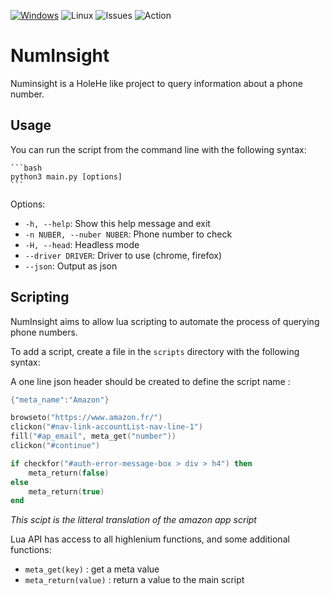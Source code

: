 [![Windows](https://badgen.net/badge/icon/windows?icon=windows&label)](https://microsoft.com/windows/) ![Linux](https://img.shields.io/badge/Linux-FCC624.svg?style=for-the-badge&logo=Linux&logoColor=black) ![Issues](https://img.shields.io/github/issues/edoigtrd/NumInsight.svg) ![Action](https://github.com/edoigtrd/NumInsight/actions/workflows/main.yml/badge.svg
)


# NumInsight

Numinsight is a HoleHe like project to query information about a phone number.

## Usage

You can run the script from the command line with the following syntax:

    ```bash
    python3 main.py [options]
    ```

Options:

- `-h, --help`: Show this help message and exit
- `-n NUBER, --nuber NUBER`: Phone number to check
- `-H, --head`: Headless mode
- `--driver DRIVER`: Driver to use (chrome, firefox)
- `--json`: Output as json

## Scripting 

NumInsight aims to allow lua scripting to automate the process of querying phone numbers.

To add a script, create a file in the `scripts` directory with the following syntax:

A one line json header should be created to define the script name :


```lua
{"meta_name":"Amazon"}

browseto("https://www.amazon.fr/")
clickon("#nav-link-accountList-nav-line-1")
fill("#ap_email", meta_get("number"))
clickon("#continue")

if checkfor("#auth-error-message-box > div > h4") then
    meta_return(false)
else
    meta_return(true)
end
```
*This scipt is the litteral translation of the amazon app script*

Lua API has access to all highlenium functions, and some additional functions:
* `meta_get(key)` : get a meta value
* `meta_return(value)` : return a value to the main script

